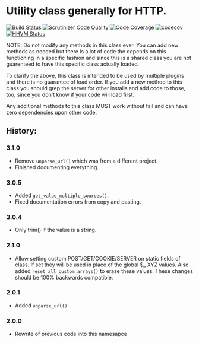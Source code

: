 # Utility class generally for HTTP.

[![Build Status](https://travis-ci.org/vendi-advertising/vendi-shared-utils.svg?branch=master)](https://travis-ci.org/vendi-advertising/vendi-shared-utils)
[![Scrutinizer Code Quality](https://scrutinizer-ci.com/g/vendi-advertising/vendi-shared-utils/badges/quality-score.png?b=master)](https://scrutinizer-ci.com/g/vendi-advertising/vendi-shared-utils/?branch=master)
[![Code Coverage](https://scrutinizer-ci.com/g/vendi-advertising/vendi-shared-utils/badges/coverage.png?b=master)](https://scrutinizer-ci.com/g/vendi-advertising/vendi-shared-utils/?branch=master)
[![codecov](https://codecov.io/gh/vendi-advertising/vendi-shared-utils/branch/master/graph/badge.svg)](https://codecov.io/gh/vendi-advertising/vendi-shared-utils)
[![HHVM Status](http://hhvm.h4cc.de/badge/vendi-advertising/vendi-shared-utils.svg?style=flat)](http://hhvm.h4cc.de/package/vendi-advertising/vendi-shared-utils)

NOTE: Do not modify any methods in this class ever. You can add new methods as needed but there is a lot of code the depends on this functioning in a specific fashion and since this is a shared class you are not guarenteed to have this specific class actually loaded.

To clarify the above, this class is intended to be used by multiple plugins and there is no guarantee of load order. If you add a new method to this class you should grep the server for other installs and add code to those, too, since you don't know if your code will load first.

Any additional methods to this class MUST work without fail and can have zero dependencies upon other code.

## History:

### 3.1.0
 - Remove `unparse_url()` which was from a different project.
 - Finished documenting everything.

### 3.0.5
 - Added `get_value_multiple_sources()`.
 - Fixed documentation errors from copy and pasting.

### 3.0.4
 - Only trim() if the value is a string.

### 2.1.0
 - Allow setting custom POST/GET/COOKIE/SERVER on static fields of class. If set they will be used in place of the global $_ XYZ values. Also added `reset_all_custom_arrays()` to erase these values. These changes should be 100% backwards compatible.

### 2.0.1
 - Added `unparse_url()`

### 2.0.0
 - Rewrite of previous code into this namesapce
